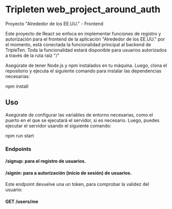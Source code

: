 # Tripleten web_project_around_auth

Proyecto "Alrededor de los EE.UU." - Frontend

Este proyecto de React se enfoca en implementar funciones de registro y autorización para el frontend de la aplicación "Alrededor de los EE.UU." por el momento, está conectada la funcionalidad principal al backend de TripleTen.
Toda la funcionalidad estará disponible para usuarios autorizados a través de la ruta raíz "/"

Asegúrate de tener Node.js y npm instalados en tu máquina. Luego, clona el repositorio y ejecuta el siguiente comando para instalar las dependencias necesarias:

npm install

## Uso

Asegúrate de configurar las variables de entorno necesarias, como el puerto en el que se ejecutará el servidor, si es necesario. Luego, puedes ejecutar el servidor usando el siguiente comando:

npm run start

### Endpoints

#### /signup: para el registro de usuarios.

#### /signin: para a autorización (inicio de sesión) de usuarios.

Este endpoint devuelve una un token, para comprobar la validez del usuario:

#### GET /users/me
